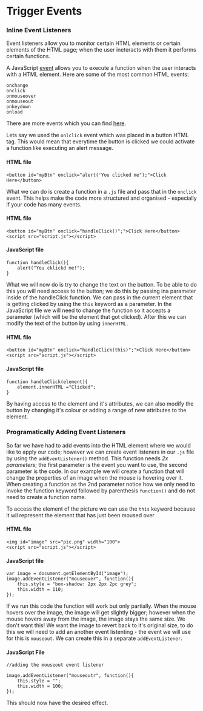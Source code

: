 # Trigger Events #

### Inline Event Listeners ###
Event listeners allow you to monitor certain HTML elements or certain elements of the HTML page; when the user ineteracts with them it performs certain functions.

A JavaScript [event](https://www.w3schools.com/js/js_events.asp) allows you to execute a function when the user interacts with a HTML element.
Here are some of the most common HTML events:
```
onchange
onclick
onmouseover
onmouseout
onkeydown
onload
```
There are more events which you can find [here](https://www.w3schools.com/jsref/dom_obj_event.asp).

Lets say we used the `onlclick` event which was placed in a button HTML tag.  This would mean that everytime the button is clicked we could activate a function like executing an alert message.

#### HTML file ####
```
<button id="myBtn" onclick="alert('You clicked me");">Click Here</button>
```

What we can do is create a function in a `.js` file and pass that in the `onclick` event.  This helps make the code more structured and organised - especially if your code has many events.

#### HTML file ####
```
<button id="myBtn" onclick="handleClick()";">Click Here</button>
<script src="script.js"></script>
```

#### JavaScript file ####
```
function handleClick(){
    alert("You cklickd me!");
}
```

What we will now do is try to change the text on the button.  To be able to do this you will need access to the button; we do this by passing ina parameter inside of the handleClick function.  We can pass in the current element that is getting clicked by using the `this` keyword as a parameter.
In the JavaScript file we will need to change the function so it accepts a parameter (which will be the element that got clicked).  After this we can modify the text of the button by using `innerHTML`.

#### HTML file ####
```
<button id="myBtn" onclick="handleClick(this)";">Click Here</button>
<script src="script.js"></script>
```

#### JavaScript file ####
```
function handleClick(element){
    element.innerHTML ="Clicked";
}
```

By having access to the element and it's attributes, we can also modify the button by changing it's colour or adding a range of new attributes to the element.

### Programatically Adding Event Listeners ###
So far we have had to add events into the HTML element where we would like to apply our code; however we can create event listeners in our `.js` file by using the `addEventListener()` method.
This function needs *2x parameters*; the first parameter is the event you want to use, the second parameter is the code.  In our example we will create a function that will change the properties of an image when the mouse is hovering over it.  
When creating a function as the 2nd parameter notice how we only need to invoke the function keyword followed by parenthesis `function()` and do not need to create a function name.
 
To access the element of the picture we can use the `this` keyword because it wil represent the element that has just been moused over

#### HTML file ####
```
<img id="image" src="pic.png" width="100">
<script src="script.js"></script>
```

#### JavaScript file ####
```
var image = document.getElementById("image");
image.addEventListener("mouseover", function(){
    this.style = "box-shadow: 2px 2px 2pc grey";
    this.width = 110;
});
```

If we run this code the function will work but only partially.  When the mouse hovers over the image, the image will get slightly bigger; however when the mouse hovers away from the image, the image stays the same size.  We don't want this!  We want the image to revert back to it's original size, to do this we will need to add an another event listenting - the event we will use for this is `mouseout`.
We can create this in a separate `addEventListener`.

#### JavaScript File ####
```
//adding the mouseout event listener

image.addEventListener("mouseoutr", function(){
    this.style = "";
    this.width = 100;
});
```

This should now have the desired effect.
